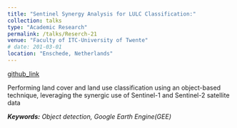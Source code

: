 ```yaml
---
title: "Sentinel Synergy Analysis for LULC Classification:"
collection: talks
type: "Academic Research"
permalink: /talks/Reserch-21
venue: "Faculty of ITC-University of Twente"
# date: 201-03-01
location: "Enschede, Netherlands"
---
```


[github_link](https://github.com/omkarjadhav296)

Performing land cover and land use classification using an object-based technique, leveraging the synergic use of Sentinel-1 and Sentinel-2 satellite data

___Keywords:__  Object detection, Google Earth Engine(GEE)_